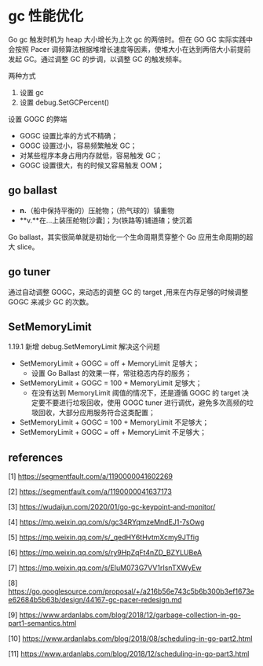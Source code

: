 # gc 性能优化

Go gc 触发时机为 heap 大小增长为上次 gc 的两倍时。但在 GO GC 实际实践中会按照 Pacer 调频算法根据堆增长速度等因素，使堆大小在达到两倍大小前提前发起 GC。通过调整 GC 的步调，以调整 GC 的触发频率。

两种方式

1. 设置 gc
2. 设置 debug.SetGCPercent()

设置 GOGC 的弊端

- GOGC 设置比率的方式不精确；
- GOGC 设置过小，容易频繁触发 GC；
- 对某些程序本身占用内存就低，容易触发 GC；
- GOGC 设置很大，有的时候又容易触发 OOM；

## go ballast

- **n.**（船中保持平衡的）压舱物；（热气球的）镇重物
- **v.**在…上装压舱物[沙囊]；为(铁路等)铺道碴；使沉着

Go ballast，其实很简单就是初始化一个生命周期贯穿整个 Go 应用生命周期的超大 slice。

## go tuner

通过自动调整 GOGC，来动态的调整 GC 的 target ,用来在内存足够的时候调整 GOGC 来减少 GC 的次数。

## SetMemoryLimit

1.19.1 新增 debug.SetMemoryLimit 解决这个问题

- SetMemoryLimit + GOGC = off + MemoryLimit 足够大；
  - 设置 Go Ballast 的效果一样，常驻稳态内存的服务；
- SetMemoryLimit + GOGC = 100 + MemoryLimit 足够大；
  - 在没有达到 MemoryLimit 阈值的情况下，还是遵循 GOGC 的 target 决定要不要进行垃圾回收，使用 GOGC tuner 进行调优，避免多次高频的垃圾回收，大部分应用服务符合这类配置；
- SetMemoryLimit + GOGC = 100 + MemoryLimit 不足够大；
- SetMemoryLimit + GOGC = off + MemoryLimit 不足够大；

## references

[1] https://segmentfault.com/a/1190000041602269

[2] https://segmentfault.com/a/1190000041637173

[3] https://wudaijun.com/2020/01/go-gc-keypoint-and-monitor/

[4] https://mp.weixin.qq.com/s/gc34RYqmzeMndEJ1-7sOwg

[5] https://mp.weixin.qq.com/s/_qedHY6tHvtmXcmy9JTfig

[6] https://mp.weixin.qq.com/s/ry9HpZqFt4nZD_BZYLUBeA

[7] https://mp.weixin.qq.com/s/EIuM073G7VV1rIsnTXWyEw

[8] https://go.googlesource.com/proposal/+/a216b56e743c5b6b300b3ef1673ee62684b5b63b/design/44167-gc-pacer-redesign.md

[9] https://www.ardanlabs.com/blog/2018/12/garbage-collection-in-go-part1-semantics.html

[10] https://www.ardanlabs.com/blog/2018/08/scheduling-in-go-part2.html

[11] https://www.ardanlabs.com/blog/2018/12/scheduling-in-go-part3.html
